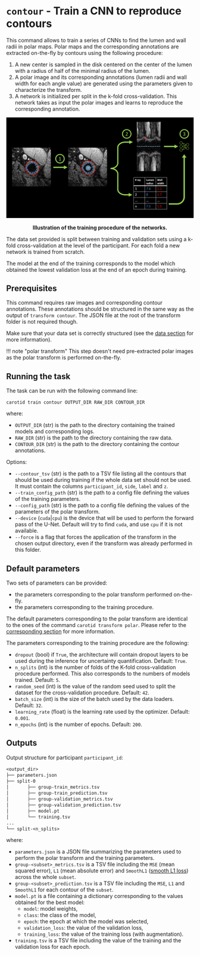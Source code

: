# `contour` - Train a CNN to reproduce contours 

This command allows to train a series of CNNs to find the lumen and wall radii in polar maps.
Polar maps and the corresponding annotations are extracted on-the-fly by contours using the following procedure:

1. A new center is sampled in the disk centered on the center of the lumen with a radius of half of
the minimal radius of the lumen.
2. A polar image and its corresponding annotations (lumen radii and wall width for each angle value) are generated
using the parameters given to characterize the transform.
3. A network is initialized per split in the k-fold cross-validation. This network takes as input the polar
images and learns to reproduce the corresponding annotation.

![Illustration of contour train](../images/contour_train.png)
<p style="text-align: center;"><b>Illustration of the training procedure of the networks.</b></p>

The data set provided is split between training and validation sets using a k-fold cross-validation at the
level of the participant. For each fold a new network is trained from scratch.

The model at the end of the training corresponds to the model which obtained the 
lowest validation loss at the end of an epoch during training.

## Prerequisites

This command requires raw images and corresponding contour annotations. These annotations should be structured in
the same way as the output of `transform contour`. The JSON file at the root of the transform folder is not required though.

Make sure that your data set is correctly structured (see the [data section](../Environment/Data.md) for more information).

!!! note "polar transform"
    This step doesn't need pre-extracted polar images as the polar transform is performed on-the-fly.

## Running the task

The task can be run with the following command line:
```
carotid train contour OUTPUT_DIR RAW_DIR CONTOUR_DIR
```
where:

- `OUTPUT_DIR` (str) is the path to the directory containing the trained models and corresponding logs.
- `RAW_DIR` (str) is the path to the directory containing the raw data.
- `CONTOUR_DIR` (str) is the path to the directory containing the contour annotations.

Options:

- `--contour_tsv` (str) is the path to a TSV file listing all the contours that should be used during training
if the whole data set should not be used. It must contain the columns `participant_id`, `side`, `label` and `z`.
- `--train_config_path` (str) is the path to a config file defining the values of the training parameters.
- `--config_path` (str) is the path to a config file defining the values of the parameters of the polar transform.
- `--device` (`cuda`|`cpu`) is the device that will be used to perform the forward pass of the U-Net.
Default will try to find `cuda`, and use `cpu` if it is not available.
- `--force` is a flag that forces the application of the transform in the chosen output directory,
even if the transform was already performed in this folder.

## Default parameters

Two sets of parameters can be provided:
- the parameters corresponding to the polar transform performed on-the-fly.
- the parameters corresponding to the training procedure.

The default parameters corresponding to the polar transform are identical to the ones
of the command `carotid transform polar`. Please refer to the 
[corresponding section](../Transforms/Polar.md#default-parameters) for more information.

The parameters corresponding to the training procedure are the following:

- `dropout` (bool) if `True`, the architecture will contain dropout layers to be used during the inference
for uncertainty quantification. Default: `True`.
- `n_splits` (int) is the number of folds of the K-fold cross-validation procedure performed. This also corresponds
to the numbers of models trained.  Default: `5`.
- `random_seed` (int) is the value of the random seed used to split the dataset for the cross-validation procedure.
Default: `42`.
- `batch_size` (int) is the size of the batch used by the data loaders. Default: `32`.
- `learning_rate` (float) is the learning rate used by the optimizer. Default: `0.001`.
- `n_epochs` (int) is the number of epochs. Default: `200`.

## Outputs

Output structure for participant `participant_id`:
```console
<output_dir>
├── parameters.json
├── split-0
│       ├── group-train_metrics.tsv
│       ├── group-train_prediction.tsv
│       ├── group-validation_metrics.tsv
│       ├── group-validation_prediction.tsv
│       ├── model.pt
│       └── training.tsv
...
└── split-<n_splits>
```


where:

- `parameters.json` is a JSON file summarizing the parameters used to perform the polar transform and the training parameters.
- `group-<subset>_metrics.tsv` is a TSV file including the `MSE` (mean squared error), `L1` (mean absolute error) and `SmoothL1` 
([smooth L1 loss](https://pytorch.org/docs/stable/generated/torch.nn.SmoothL1Loss.html)) across the whole `subset`.
- `group-<subset>_prediction.tsv` is a TSV file including the `MSE`, `L1` and `SmoothL1` for each contour of the `subset`.
- `model.pt` is a file containing a dictionary corresponding to the values obtained for the best model:
  - `model`: model weights,
  - `class`: the class of the model,
  - `epoch`: the epoch at which the model was selected,
  - `validation_loss`: the value of the validation loss,
  - `training_loss`: the value of the training loss (with augmentation).
- `training.tsv` is a TSV file including the value of the training and the validation loss for each epoch.
